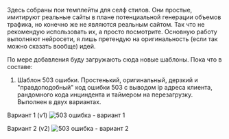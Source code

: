 Здесь собраны пои темплейты для селф стилов. Они простые, имитируют реальные сайты в плане потенциальной генерации объемов трафика, но конечно же не являются реальным сайтом. Так что не рекомендую использовать их, а просто посмотрите. Основную работу выполняют нейросети, я лишь претендую на оригинальность (если так можно сказать вообще) идей.

По мере добавления буду загружають сюда новые шаблоны. Пока что в составе:

1. Шаблон 503 ошибки. Простенький, оригинальный, дерзкий и "правдоподобный" код ошибки 503 с выводом ip адреса клиента, рандомного кода инциндента и таймером на перезагрузку. Выполнен в двух вариантах.

Вариант 1 (v1)
![503 ошибка - вариант 1](https://i.imgur.com/EunQwfa.png)

Вариант 2 (v2)
![503 ошибка - вариант 2](https://i.imgur.com/n5imD3l.png)
